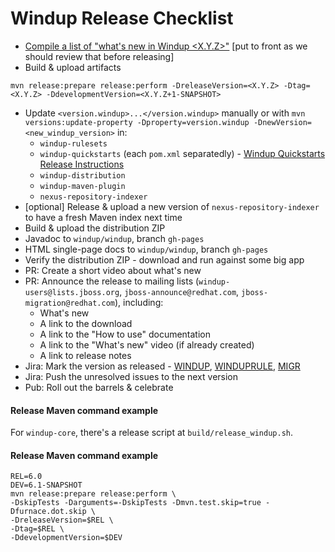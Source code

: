 # Windup Release Checklist

* [Compile a list of "what's new in Windup <X.Y.Z>"](https://github.com/windup/windup/wiki/What's-new-in-Windup--and-Release-notes) [put to front as we should review that before releasing]
* Build & upload artifacts
```
mvn release:prepare release:perform -DreleaseVersion=<X.Y.Z> -Dtag=<X.Y.Z> -DdevelopmentVersion=<X.Y.Z+1-SNAPSHOT>
```
* Update `<version.windup>...</version.windup>` manually or with `mvn versions:update-property -Dproperty=version.windup -DnewVersion=<new_windup_version>` in:
  - `windup-rulesets`
  - `windup-quickstarts` (each `pom.xml` separatedly) - [Windup Quickstarts Release Instructions](Dev-Quickstart-Release-Instructions)
  - `windup-distribution`
  - `windup-maven-plugin`
  - `nexus-repository-indexer`
* [optional] Release & upload a new version of `nexus-repository-indexer` to have a fresh Maven index next time
* Build & upload the distribution ZIP
* Javadoc to `windup/windup`, branch `gh-pages`
* HTML single-page docs to `windup/windup`, branch `gh-pages`
* Verify the distribution ZIP - download and run against some big app
* PR: Create a short video about what's new
* PR: Announce the release to mailing lists (`windup-users@lists.jboss.org`, `jboss-announce@redhat.com`, `jboss-migration@redhat.com`), including:
  - What's new
  - A link to the download
  - A link to the "How to use" documentation
  - A link to the "What's new" video (if already created)
  - A link to release notes
* Jira: Mark the version as released - [WINDUP](https://issues.jboss.org/plugins/servlet/project-config/WINDUP/versions), [WINDUPRULE](https://issues.jboss.org/plugins/servlet/project-config/WINDUPRULE/versions), [MIGR](https://issues.jboss.org/plugins/servlet/project-config/MIGR/versions)
* Jira: Push the unresolved issues to the next version
* Pub: Roll out the barrels & celebrate

#### Release Maven command example

For `windup-core`, there's a release script at `build/release_windup.sh`.

#### Release Maven command example

    REL=6.0
    DEV=6.1-SNAPSHOT
    mvn release:prepare release:perform \
    -DskipTests -Darguments=-DskipTests -Dmvn.test.skip=true -Dfurnace.dot.skip \
    -DreleaseVersion=$REL \
    -Dtag=$REL \
    -DdevelopmentVersion=$DEV


